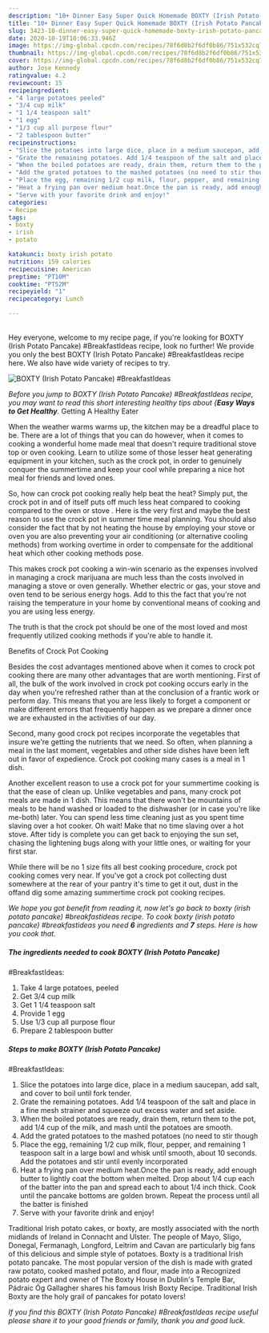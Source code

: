 ```yaml
---
description: "10+ Dinner Easy Super Quick Homemade BOXTY (Irish Potato Pancake) #BreakfastIdeas"
title: "10+ Dinner Easy Super Quick Homemade BOXTY (Irish Potato Pancake) #BreakfastIdeas"
slug: 3423-10-dinner-easy-super-quick-homemade-boxty-irish-potato-pancake-breakfastideas
date: 2020-10-19T10:06:33.946Z
image: https://img-global.cpcdn.com/recipes/78f6d8b2f6df0b86/751x532cq70/boxty-irish-potato-pancake-breakfastideas-recipe-main-photo.jpg
thumbnail: https://img-global.cpcdn.com/recipes/78f6d8b2f6df0b86/751x532cq70/boxty-irish-potato-pancake-breakfastideas-recipe-main-photo.jpg
cover: https://img-global.cpcdn.com/recipes/78f6d8b2f6df0b86/751x532cq70/boxty-irish-potato-pancake-breakfastideas-recipe-main-photo.jpg
author: Jose Kennedy
ratingvalue: 4.2
reviewcount: 15
recipeingredient:
- "4 large potatoes peeled"
- "3/4 cup milk"
- "1 1/4 teaspoon salt"
- "1 egg"
- "1/3 cup all purpose flour"
- "2 tablespoon butter"
recipeinstructions:
- "Slice the potatoes into large dice, place in a medium saucepan, add salt, and cover to boil until fork tender."
- "Grate the remaining potatoes. Add 1/4 teaspoon of the salt and place in a fine mesh strainer and squeeze out excess water and set aside."
- "When the boiled potatoes are ready, drain them, return them to the pot, add 1/4 cup of the milk, and mash until the potatoes are smooth."
- "Add the grated potatoes to the mashed potatoes (no need to stir though"
- "Place the egg, remaining 1/2 cup milk, flour, pepper, and remaining 1 teaspoon salt in a large bowl and whisk until smooth, about 10 seconds. Add the potatoes and stir until evenly incorporated"
- "Heat a frying pan over medium heat.Once the pan is ready, add enough butter to lightly coat the bottom when melted. Drop about 1/4 cup each of the batter into the pan and spread each to about 1/4 inch thick. Cook until the pancake bottoms are golden brown. Repeat the process until all the batter is finished"
- "Serve with your favorite drink and enjoy!"
categories:
- Recipe
tags:
- boxty
- irish
- potato

katakunci: boxty irish potato 
nutrition: 159 calories
recipecuisine: American
preptime: "PT10M"
cooktime: "PT52M"
recipeyield: "1"
recipecategory: Lunch

---
```

<br>
Hey everyone, welcome to my recipe page, if you're looking for BOXTY (Irish Potato Pancake)
#BreakfastIdeas recipe, look no further! We provide you only the best BOXTY (Irish Potato Pancake)
#BreakfastIdeas recipe here. We also have wide variety of recipes to try.
<br>


![BOXTY (Irish Potato Pancake)
#BreakfastIdeas](https://img-global.cpcdn.com/recipes/78f6d8b2f6df0b86/751x532cq70/boxty-irish-potato-pancake-breakfastideas-recipe-main-photo.jpg)

<i>Before you jump to BOXTY (Irish Potato Pancake)
#BreakfastIdeas recipe, you may want to read this short interesting healthy tips about {<strong>Easy Ways to Get Healthy</strong>.</i>
Getting A Healthy Eater


When the weather warms warms up, the kitchen may be a dreadful place to be. There are a lot of things that you can do however, when it comes to cooking a wonderful home made meal that doesn't require traditional stove top or oven cooking. Learn to utilize some of those lesser heat generating equipment in your kitchen, such as the crock pot, in order to genuinely conquer the summertime and keep your cool while preparing a nice hot meal for friends and loved ones.

So, how can crock pot cooking really help beat the heat? Simply put, the crock pot in and of itself puts off much less heat compared to cooking compared to the oven or stove . Here is the very first and maybe the best reason to use the crock pot in summer time meal planning. You should also consider the fact that by not heating the house by employing your stove or oven you are also preventing your air conditioning (or alternative cooling methods) from working overtime in order to compensate for the additional heat which other cooking methods pose.

This makes crock pot cooking a win-win scenario as the expenses involved in managing a crock marijuana are much less than the costs involved in managing a stove or oven generally. Whether electric or gas, your stove and oven tend to be serious energy hogs. Add to this the fact that you're not raising the temperature in your home by conventional means of cooking and you are using less energy.

 The truth is that the crock pot should be one of the most loved and most frequently utilized cooking methods if you're able to handle it.  

Benefits of Crock Pot Cooking

Besides the cost advantages mentioned above when it comes to crock pot cooking there are many other advantages that are worth mentioning. First of all, the bulk of the work involved in crock pot cooking occurs early in the day when you're refreshed rather than at the conclusion of a frantic work or perform day. This means that you are less likely to forget a component or make different errors that frequently happen as we prepare a dinner once we are exhausted in the activities of our day.

Second, many good crock pot recipes incorporate the vegetables that insure we're getting the nutrients that we need. So often, when planning a meal in the last moment, vegetables and other side dishes have been left out in favor of expedience. Crock pot cooking many cases is a meal in 1 dish.

Another excellent reason to use a crock pot for your summertime cooking is that the ease of clean up.  Unlike vegetables and pans, many crock pot meals are made in 1 dish. This means that there won't be mountains of meals to be hand washed or loaded to the dishwasher (or in case you're like me-both) later. You can spend less time cleaning just as you spent time slaving over a hot cooker. Oh wait! Make that no time slaving over a hot stove. After tidy is complete you can get back to enjoying the sun set, chasing the lightening bugs along with your little ones, or waiting for your first star.

While there will be no 1 size fits all best cooking procedure, crock pot cooking comes very near. If you've got a crock pot collecting dust somewhere at the rear of your pantry it's time to get it out, dust in the offand dig some amazing summertime crock pot cooking recipes.


<i>We hope you got benefit from reading it, now let's go back to boxty (irish potato pancake)
#breakfastideas recipe. To cook boxty (irish potato pancake)
#breakfastideas you need <strong>6</strong> ingredients and <strong>7</strong> steps. Here is how you cook that.
</i>

##### The ingredients needed to cook BOXTY (Irish Potato Pancake)
#BreakfastIdeas:

1. Take 4 large potatoes, peeled
1. Get 3/4 cup milk
1. Get 1 1/4 teaspoon salt
1. Provide 1 egg
1. Use 1/3 cup all purpose flour
1. Prepare 2 tablespoon butter


##### Steps to make BOXTY (Irish Potato Pancake)
#BreakfastIdeas:

1. Slice the potatoes into large dice, place in a medium saucepan, add salt, and cover to boil until fork tender.
1. Grate the remaining potatoes. Add 1/4 teaspoon of the salt and place in a fine mesh strainer and squeeze out excess water and set aside.
1. When the boiled potatoes are ready, drain them, return them to the pot, add 1/4 cup of the milk, and mash until the potatoes are smooth.
1. Add the grated potatoes to the mashed potatoes (no need to stir though
1. Place the egg, remaining 1/2 cup milk, flour, pepper, and remaining 1 teaspoon salt in a large bowl and whisk until smooth, about 10 seconds. Add the potatoes and stir until evenly incorporated
1. Heat a frying pan over medium heat.Once the pan is ready, add enough butter to lightly coat the bottom when melted. Drop about 1/4 cup each of the batter into the pan and spread each to about 1/4 inch thick. Cook until the pancake bottoms are golden brown. Repeat the process until all the batter is finished
1. Serve with your favorite drink and enjoy!


Traditional Irish potato cakes, or boxty, are mostly associated with the north midlands of Ireland in Connacht and Ulster. The people of Mayo, Sligo, Donegal, Fermanagh, Longford, Leitrim and Cavan are particularly big fans of this delicious and simple style of potatoes. Boxty is a traditional Irish potato pancake. The most popular version of the dish is made with grated raw potato, cooked mashed potato, and flour, made into a Recognized potato expert and owner of The Boxty House in Dublin&#39;s Temple Bar, Pádraic Óg Gallagher shares his famous Irish Boxty Recipe. Traditional Irish Boxty are the holy grail of pancakes for potato lovers! 

<i>If you find this BOXTY (Irish Potato Pancake)
#BreakfastIdeas recipe useful please share it to your good friends or family, thank you and good luck.</i>
